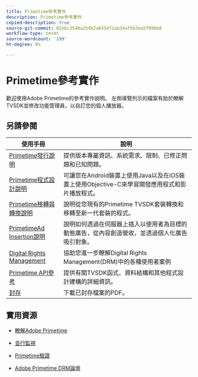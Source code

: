 ```yaml
---
title: Primetime參考實作
description: Primetime參考實作
copied-description: true
source-git-commit: 02ebc3548a254b2a6554f1ab34afbb3ea5f09bb8
workflow-type: tm+mt
source-wordcount: '199'
ht-degree: 0%

---
```


# Primetime參考實作

歡迎使用Adobe Primetime的參考實作說明。 左側導覽列示的檔案有助於瞭解TVSDK並修改功能管理員，以自訂您的個人播放器。

## 另請參閱

| 使用手冊 | 說明 |
|--- |--- |
| [Primetime發行說明](/help/release-notes/home.md) | 提供版本專屬資訊、系統需求、限制、已修正問題和已知問題。 |
| [Primetime程式設計說明](/help/programming/home.md) | 可讓您在Android裝置上使用Java以及在iOS裝置上使用Objective-C來學習開發應用程式和影片播放程式。 |
| [Primetime移轉與轉換說明](/help/migration-guides/home.md) | 說明從您現有的Primetime TVSDK套裝轉換和移轉至新一代套裝的程式。 |
| [PrimetimeAd Insertion說明](/help/primetime-ad-insertion/home.md) | 說明如何透過在伺服器上插入以使用者為目標的動態廣告，從內容創造營收，並透過個人化廣告吸引對象。 |
| [Digital Rights Management](/help/digital-rights-management/home.md) | 協助您進一步瞭解Digital Rights Management(DRM)中的各種使用者案例 |
| [Primetime API參考](/help/reference/api-references.md) | 提供有關TVSDK函式、資料結構和其他程式設計建構的詳細資訊。 |
| [封存](https://helpx.adobe.com/primetime/archives.html) | 下載已封存檔案的PDF。 |

## 實用資源

* [瞭解Adobe Primetime](https://www.adobe.com/in/marketing/primetime.html)

* [並行監視](https://tve.helpdocsonline.com/concurrency-monitoring-introduction)

* [Primetime驗證](https://tve.helpdocsonline.com/home)

* [Adobe Primetime DRM論壇](https://forums.adobe.com/community/adobe_access)

